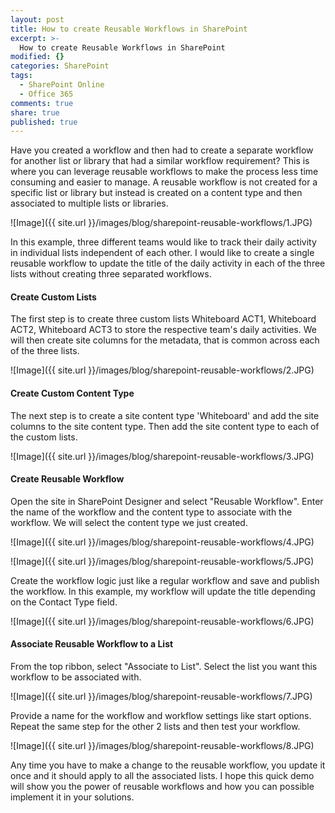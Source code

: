 ```yaml
---
layout: post
title: How to create Reusable Workflows in SharePoint
excerpt: >-
  How to create Reusable Workflows in SharePoint
modified: {}
categories: SharePoint
tags:
  - SharePoint Online
  - Office 365
comments: true
share: true
published: true
---
```


Have you created a workflow and then had to create a separate workflow for another list or library that had a similar workflow requirement? This is where you can leverage reusable workflows to make the process less time consuming and easier to manage. A reusable workflow is not created for a specific list or library but instead is created on a content type and then associated to multiple lists or libraries. 

![Image]({{ site.url }}/images/blog/sharepoint-reusable-workflows/1.JPG)

In this example, three different teams would like to track their daily activity in individual lists independent of each other. I would like to create a single reusable workflow to update the title of the daily activity in each of the three lists without creating three separated workflows.

#### Create Custom Lists 

The first step is to create three custom lists Whiteboard ACT1, Whiteboard ACT2, Whiteboard ACT3 to store the respective team's daily activities. We will then create site columns for the metadata, that is common across each of the three lists.

![Image]({{ site.url }}/images/blog/sharepoint-reusable-workflows/2.JPG)

#### Create Custom Content Type 

The next step is to create a site content type 'Whiteboard' and add the site columns to the site content type. Then add the site content type to each of the custom lists.

![Image]({{ site.url }}/images/blog/sharepoint-reusable-workflows/3.JPG)

#### Create Reusable Workflow 

Open the site in SharePoint Designer and select "Reusable Workflow". Enter the name of the workflow and the content type to associate with the workflow. We will select the content type we just created.

![Image]({{ site.url }}/images/blog/sharepoint-reusable-workflows/4.JPG)

![Image]({{ site.url }}/images/blog/sharepoint-reusable-workflows/5.JPG)

Create the workflow logic just like a regular workflow and save and publish the workflow. In this example, my workflow will update the title depending on the Contact Type field.

![Image]({{ site.url }}/images/blog/sharepoint-reusable-workflows/6.JPG)

#### Associate Reusable Workflow to a List 

From the top ribbon, select "Associate to List". Select the list you want this workflow to be associated with.

![Image]({{ site.url }}/images/blog/sharepoint-reusable-workflows/7.JPG)

Provide a name for the workflow and workflow settings like start options. Repeat the same step for the other 2 lists and then test your workflow.

![Image]({{ site.url }}/images/blog/sharepoint-reusable-workflows/8.JPG)

Any time you have to make a change to the reusable workflow, you update it once and it should apply to all the associated lists. I hope this quick demo will show you the power of reusable workflows and how you can possible implement it in your solutions.




